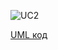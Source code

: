 ![UC2](http://www.plantuml.com/plantuml/proxy?idx=0&src=https://raw.githubusercontent.com/KPI-IP94-Database/Team2/master/Doc/UMLdiagrams/scenarios/user/Diagrams/UML/UC2.pu)

[UML код](https://github.com/KPI-IP94-Database/Team2/tree/master/Doc/UMLdiagrams/scenarios/user/Diagrams/UML/UC2.pu)
